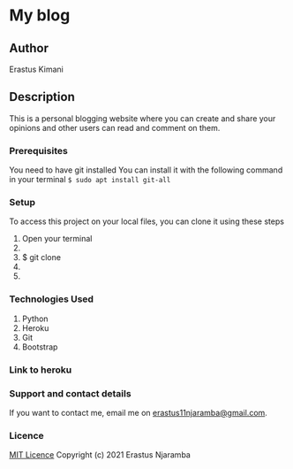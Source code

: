 # My blog

## Author
Erastus Kimani
## Description
This is a personal blogging website where you can create and share your opinions and other users can read and comment on them. 
### Prerequisites
You need to have git installed
You can install it with the following command in your terminal
`$ sudo apt install git-all`


### Setup
To access this project on your local files, you can clone it using these steps
1. Open your terminal
1. 
1. $ git clone 
1. 
1. 


### Technologies Used
1. Python
1. Heroku
1. Git
1. Bootstrap
### Link to heroku
 
### Support and contact details
If you want to contact me, email me on erastus11njaramba@gmail.com.
### Licence
[MIT Licence](Licence)
Copyright (c) 2021 Erastus Njaramba
